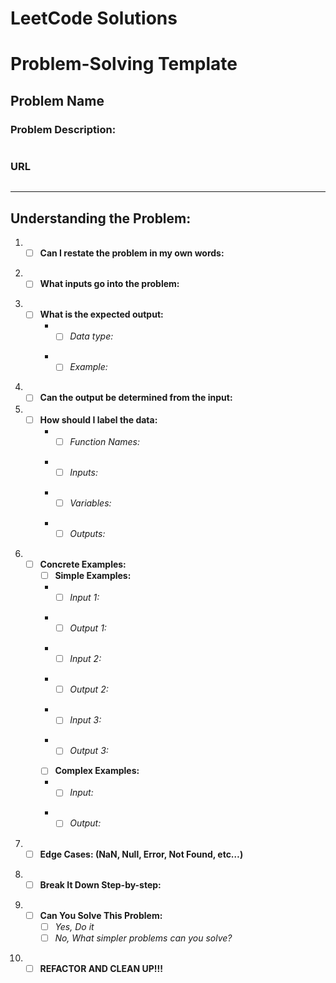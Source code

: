 # LeetCode Solutions

# Problem-Solving Template
## **Problem Name**
### **Problem Description:**
```
```
### **URL**
```
```
***

## **Understanding the Problem:**
1. - [ ] **Can I restate the problem in my own words:**
    >
2. - [ ] **What inputs go into the problem:**
    >
3. - [ ] **What is the expected output:**
      + - [ ] *Data type:*
            >
      + - [ ] *Example:*
            >
4. - [ ] **Can the output be determined from the input:**
5. - [ ] **How should I label the data:**
      + - [ ] *Function Names:*
            >
      + - [ ] *Inputs:*
            >
      + - [ ] *Variables:*
            >
      + - [ ] *Outputs:*
            >
6. - [ ] **Concrete Examples:**
      	- [ ] **Simple Examples:**
        + - [ ] *Input 1:*
            >
      	+ - [ ] *Output 1:*
            >
      	+ - [ ] *Input 2:*
            >
      	+ - [ ] *Output 2:*
            >
        + - [ ] *Input 3:*
            >
      	+ - [ ] *Output 3:*
            >
      	- [ ] **Complex Examples:**
      	+ - [ ] *Input:*
            >
      	+ - [ ] *Output:*
            >
7. - [ ] **Edge Cases: (NaN, Null, Error, Not Found, etc…)**
    >
8. - [ ] **Break It Down Step-by-step:**
    >
9.  - [ ] **Can You Solve This Problem:**
      - [ ] *Yes, Do it*
      - [ ] *No, What simpler problems can you solve?*
        >
10. - [ ] **REFACTOR AND CLEAN UP!!!**
